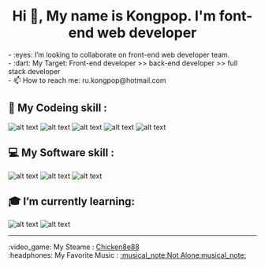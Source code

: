 <h1 align='center'> Hi 👋, My name is Kongpop. I'm font-end web developer</h1>
- :eyes: I’m looking to collaborate on front-end web developer team.<br>
- :dart: My Target: Front-end developer >> back-end developer >> full stack developer <br>
- 📫 How to reach me: ru.kongpop@hotmail.com


## :floppy_disk: My Codeing skill :<br>
![alt text](https://i.ibb.co/1vXQ8DF/html5.png "HTML icon")
![alt text](https://i.ibb.co/FbgKSwy/CSS3.png "CSS icon")
![alt text](https://i.ibb.co/wCvwx3T/javascript.png "JavaScript icon")
![alt text](https://i.ibb.co/KmZz2BB/bootstrap.png "Bootstrap icon")
![alt text](https://i.ibb.co/pxmqjct/sass.png "sass icon")
<br>
## :computer: My Software skill :<br>
![alt text](https://i.ibb.co/BZWFw6Y/Visual-Studio.png "VisualStudio icon")
![alt text](https://i.ibb.co/qrc97s7/Illustrator.png "Illustartor icon")
![alt text](https://i.ibb.co/qB3mJ8F/github-desktop.png "github desktop icon")
<br>
## :mortar_board: I’m currently learning: <br>
![alt text](https://i.ibb.co/PW6JWY7/Adobe-XD.png "AdobeXD icon")
![alt text](https://i.ibb.co/nD1ykWH/React.png "React icon")
<br>
<hr>
:video_game: My Steame : 
<a href="https://steamcommunity.com/id/Chicken8e88/">Chicken8e88</a>
<br>
:headphones: My Favorite Music :
<a href="https://open.spotify.com/track/41MWlQgZ30zXjOUoyjot60?si=ojp6QGFSTTyzSr7JoLVKAg">:musical_note:Not Alone:musical_note:</a>



<!--
**kongpop1235/kongpop1235** is a ✨ _special_ ✨ repository because its `README.md` (this file) appears on your GitHub profile.

Here are some ideas to get you started:

- 🔭 I’m currently working on ...
- 🌱 I’m currently learning ...
- 👯 I’m looking to collaborate on ...
- 🤔 I’m looking for help with ...
- 💬 Ask me about ...
- 📫 How to reach me: ...
- 😄 Pronouns: ...
- ⚡ Fun fact: ...
-->
